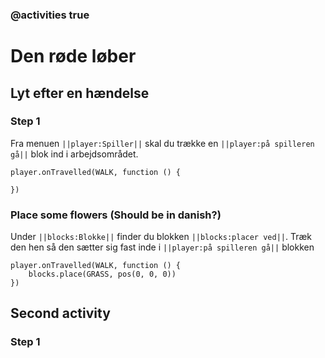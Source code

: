 ### @activities true

# Den røde løber

## Lyt efter en hændelse

### Step 1

Fra menuen ``||player:Spiller||`` skal du trække en ``||player:på spilleren gå||`` blok ind i arbejdsområdet.

```blocks
player.onTravelled(WALK, function () {
	
})
```

### Place some flowers (Should be in danish?)

Under ``||blocks:Blokke||`` finder du blokken ``||blocks:placer ved||``. Træk den hen så den sætter sig fast inde i ``||player:på spilleren gå||`` blokken

```blocks
player.onTravelled(WALK, function () {
    blocks.place(GRASS, pos(0, 0, 0))
})
```

## Second activity

### Step 1
